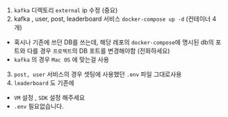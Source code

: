 
1. `kafka` 디렉토리 `external` ip 수정  (중요)
2. kafka , user, post, leaderboard 서비스 `docker-compose up -d` (컨테이너 4개)
- 혹시나 기존에 쓰던 DB를 쓰는데, 해당 레포의 `docker-compose`에 명시된 db의 포트와 다를 경우 `프로젝트`의 DB 포트를 변경해야함 (전화하세요)
- `kafka` 의 경우 `Mac OS` 에 맞는걸 사용

3. `post, user` 서비스의 경우 셋팅에 사용했던 `.env` 파일 그대로사용
4. `leaderboard` 도 기존에
- `VM` 설정 , `SDK` 설정 해주세요
- `.env` 필요없습니다.